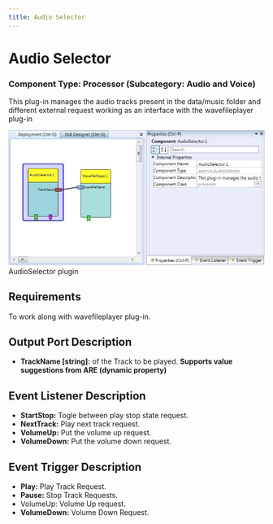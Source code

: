 ```yaml
---
title: Audio Selector
---
```


# Audio Selector

### Component Type: Processor (Subcategory: Audio and Voice)

This plug-in manages the audio tracks present in the data/music folder and different external request working as an interface with the wavefileplayer plug-in

![Screenshot: AudioSelector plugin](./img/AudioSelector.jpg "Screenshot: AudioSelector plugin")  
AudioSelector plugin

## Requirements

To work along with wavefileplayer plug-in.

## Output Port Description

- **TrackName \[string\]:** of the Track to be played. **Supports value suggestions from ARE (dynamic property)**

## Event Listener Description

- **StartStop:** Togle between play stop state request.
- **NextTrack:** Play next track request.
- **VolumeUp:** Put the volume up request.
- **VolumeDown:** Put the volume down request.

## Event Trigger Description

- **Play:** Play Track Request.
- **Pause:** Stop Track Requests.
- VolumeUp: Volume Up request.
- **VolumeDown:** Volume Down Request.
